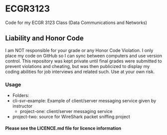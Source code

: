 # ECGR3123
Code for my ECGR 3123 Class (Data Communications and Networks)

## Liability and Honor Code ##
I am NOT responsible for your grade or any Honor Code Violation. I only
place my code on GitHub so I can sync between computers and use version
control. This repository was kept private until final grades were submitted
to prevent violations and cheating, but was then publicized to display my coding
abilities for job interviews and related such. Use at your own risk. 

### Usage ###
 - Folders:
  - cli-svr-example: Example of client/server messaging service given by instructor
	- project-one: client/server messaging service
  - project-two: source for WireShark packet sniffing project

#### Please see the LICENCE.md file for licence information ####
